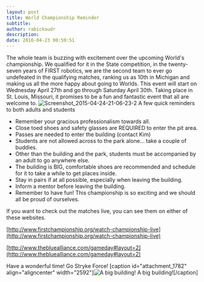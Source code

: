 ```yaml
---
layout: post
title: World Championship Reminder
subtitle:
author: rabickaudr
description:
date: 2016-04-23 00:59:51
---
```


The whole team is buzzing with excitement over the upcoming World's championship. We qualified for it in the State competition, in the twenty-seven years of FIRST robotics, we are the second team to ever go undefeated in the qualifying matches, ranking us as 10th in Michigan and making us all the more happy about going to Worlds. This event will start on Wednesday April 27th and go through Saturday April 30th. Taking place in St. Louis, Missouri, it promises to be a fun and fantastic event that all are welcome to. ![Screenshot_2015-04-24-21-06-23-2](/wp-content/uploads/2015/04/Screenshot_2015-04-24-21-06-23-2.jpg) A few quick reminders to both adults and students

  * Remember your gracious professionalism towards all.
  * Close toed shoes and safety glasses are REQUIRED to enter the pit area.
  * Passes are needed to enter the building (contact Kim)
  * Students are not allowed across to the park alone... take a couple of buddies.
  * Other than the building and the park, students must be accompanied by an adult to go anywhere else.
  * The building is BIG, comfortable shoes are recommended and schedule for it to take a while to get places inside.
  * Stay in pairs if at all possible, especially when leaving the building.
  * Inform a mentor before leaving the building.
  * Remember to have fun! This championship is so exciting and we should all be proud of ourselves.

If you want to check out the matches live, you can see them on either of these websites.

[http://www.firstchampionship.org/watch-championship-live](http://www.firstchampionship.org/watch-championship-live)

[http://www.thebluealliance.com/gameday#layout=2](http://www.thebluealliance.com/gameday#layout=2)

Have a wonderful time! Go Stryke Force! [caption id="attachment_1782" align="aligncenter" width="2592"]![A big building!](/wp-content/uploads/2015/04/IMG_20150424_162415540.jpg) A big building![/caption]
